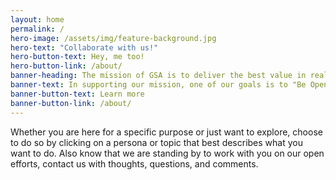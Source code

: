```yaml
---
layout: home
permalink: /
hero-image: /assets/img/feature-background.jpg
hero-text: "Collaborate with us!"
hero-button-text: Hey, me too!
hero-button-link: /about/
banner-heading: The mission of GSA is to deliver the best value in real estate, acquisition, and technology services to government and the American people.
banner-text: In supporting our mission, one of our goals is to "Be Open" by enabling the American people and an increasingly mobile workforce to access high-quality Agency data, APIs, and code anywhere, anytime, on any device. Thus, unlocking the power of government data to spur innovation across our nation and improve the quality of services for the American people.
banner-button-text: Learn more
banner-button-link: /about/
---
```

Whether you are here for a specific purpose or just want to explore, choose to do so by clicking on a persona or topic that best describes what you want to do.  Also know that we are standing by to work with you on our open efforts, contact us with thoughts, questions, and comments.